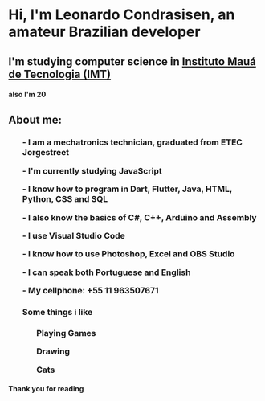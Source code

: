 <h1>Hi, I'm Leonardo Condrasisen, an amateur Brazilian developer</h1>
<h2> I'm studying computer science in <a href="https://maua.br/">Instituto Mauá de Tecnologia (IMT)</a></a></h2>
<h4> also I'm 20</h4>


<h2>About me:</h2>
<h3><ul>
<P>- I am a mechatronics technician, graduated from ETEC Jorgestreet</P>
<P>- I'm currently studying JavaScript</P>
<p>- I know how to program in Dart, Flutter, Java, HTML, Python, CSS and SQL</p>
<p>- I also know the basics of C#, C++, Arduino and Assembly</p>
<p>- I use Visual Studio Code</p>
<p>- I know how to use Photoshop, Excel and OBS Studio </p>
<p>- I can speak both Portuguese and English
<p>- My cellphone: +55 11 963507671</p>
<h4>Some things i like</h4>
<ol>
<p>Playing Games</p>
<p>Drawing</p>
<p>Cats</p>
</ol>
</ul></h3>

<h4> Thank you for reading</h4>
